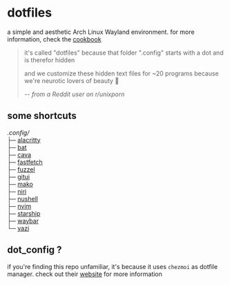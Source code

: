 # dotfiles

a simple and aesthetic Arch Linux Wayland environment. for more information,
check the [cookbook](https://lpnh.io/dotfiles/)

> it's called "dotfiles" because that folder ".config" starts with a dot and is
> therefor hidden
>
> and we customize these hidden text files for ~20 programs because we're
> neurotic lovers of beauty 🤷
>
> -- <cite>from a Reddit user on r/unixporn</cite>

## some shortcuts

*.config/*  
├─ [alacritty](https://github.com/lpnh/dotfiles/tree/main/home/dot_config/alacritty)  
├─ [bat](https://github.com/lpnh/dotfiles/tree/main/home/dot_config/bat)  
├─ [cava](https://github.com/lpnh/dotfiles/tree/main/home/dot_config/cava)  
├─ [fastfetch](https://github.com/lpnh/dotfiles/tree/main/home/dot_config/fastfetch)  
├─ [fuzzel](https://github.com/lpnh/dotfiles/tree/main/home/dot_config/fuzzel)  
├─ [gitui](https://github.com/lpnh/dotfiles/tree/main/home/dot_config/gitui)  
├─ [mako](https://github.com/lpnh/dotfiles/tree/main/home/dot_config/mako)  
├─ [niri](https://github.com/lpnh/dotfiles/tree/main/home/dot_config/niri)  
├─ [nushell](https://github.com/lpnh/dotfiles/tree/main/home/dot_config/nushell)  
├─ [nvim](https://github.com/lpnh/dotfiles/tree/main/home/dot_config/nvim)  
├─ [starship](https://github.com/lpnh/dotfiles/tree/main/home/dot_config/starship)  
├─ [waybar](https://github.com/lpnh/dotfiles/tree/main/home/dot_config/waybar)  
└─ [yazi](https://github.com/lpnh/dotfiles/tree/main/home/dot_config/yazi)

## dot_config ?

if you're finding this repo unfamiliar, it's because it uses `chezmoi` as
dotfile manager. check out their [website](https://www.chezmoi.io/) for more
information
